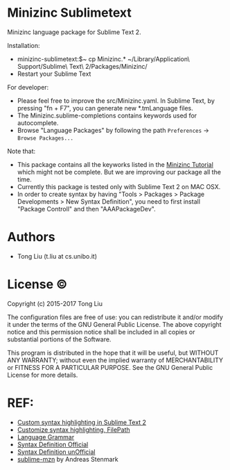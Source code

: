 Minizinc Sublimetext
====
Minizinc language package for Sublime Text 2.

Installation:

- minizinc-sublimetext:$~ cp Minizinc.* ~/Library/Application\ Support/Sublime\ Text\ 2/Packages/Minizinc/
- Restart your Sublime Text

For developer:

- Please feel free to improve the src/Minizinc.yaml. In Sublime Text, by pressing "fn + F7", you can generate new *.tmLanguage files.
- The Minizinc.sublime-completions contains keywords used for autocomplete.
- Browse "Language Packages" by following the path `Preferences` -> `Browse Packages...`

Note that:
- This package contains all the keyworks listed in the [Minizinc Tutorial](http://www.minizinc.org/downloads/doc-latest/minizinc-tute.pdf) which might not be complete. But we are improving our package all the time.
- Currently this package is tested only with Sublime Text 2 on MAC OSX.
- In order to create syntax by having "Tools > Packages > Package Developments > New Syntax Definition", you need to first install "Package Controll" and then "AAAPackageDev". 

Authors
======
- Tong Liu (t.liu at cs.unibo.it)


License :copyright:
===
Copyright (c) 2015-2017 Tong Liu

The configuration files are free of use: you can redistribute it and/or modify it under the terms of the GNU General Public License. The above copyright notice and this permission notice shall be included in all copies or substantial portions of the Software.

This program is distributed in the hope that it will be useful, but WITHOUT ANY WARRANTY; without even the implied warranty of MERCHANTABILITY or FITNESS FOR A PARTICULAR PURPOSE. See the GNU General Public License for more details.


REF: 
===
 - [Custom syntax highlighting in Sublime Text 2](http://stackoverflow.com/questions/15221150/custom-syntax-highlighting-in-sublime-text-2)
 - [Customize syntax highlighting, FilePath](http://www.sublimetext.com/forum/viewtopic.php?f=2&t=1057)
 - [Language Grammar](http://manual.macromates.com/en/language_grammars#naming_conventions.html)
 - [Syntax Definition Official](https://www.sublimetext.com/docs/3/syntax.html)
 - [Syntax Definition unOfficial](http://docs.sublimetext.info/en/latest/reference/comments.html)
 - [sublime-mzn](https://github.com/astenmark/sublime-mzn) by Andreas Stenmark